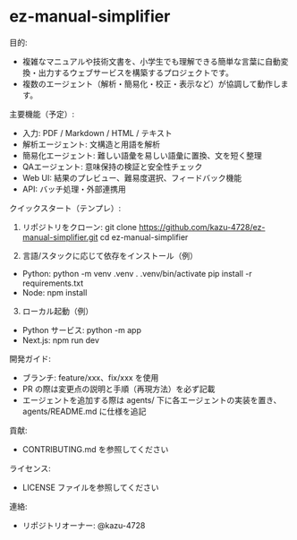 # ez-manual-simplifier

目的:
- 複雑なマニュアルや技術文書を、小学生でも理解できる簡単な言葉に自動変換・出力するウェブサービスを構築するプロジェクトです。
- 複数のエージェント（解析・簡易化・校正・表示など）が協調して動作します。

主要機能（予定）:
- 入力: PDF / Markdown / HTML / テキスト
- 解析エージェント: 文構造と用語を解析
- 簡易化エージェント: 難しい語彙を易しい語彙に置換、文を短く整理
- QAエージェント: 意味保持の検証と安全性チェック
- Web UI: 結果のプレビュー、難易度選択、フィードバック機能
- API: バッチ処理・外部連携用

クイックスタート（テンプレ）:
1. リポジトリをクローン:
   git clone https://github.com/kazu-4728/ez-manual-simplifier.git
   cd ez-manual-simplifier

2. 言語/スタックに応じて依存をインストール（例）
- Python:
   python -m venv .venv
   . .venv/bin/activate
   pip install -r requirements.txt
- Node:
   npm install

3. ローカル起動（例）
- Python サービス: python -m app
- Next.js: npm run dev

開発ガイド:
- ブランチ: feature/xxx、fix/xxx を使用
- PR の際は変更点の説明と手順（再現方法）を必ず記載
- エージェントを追加する際は agents/ 下に各エージェントの実装を置き、agents/README.md に仕様を追記

貢献:
- CONTRIBUTING.md を参照してください

ライセンス:
- LICENSE ファイルを参照してください

連絡:
- リポジトリオーナー: @kazu-4728
